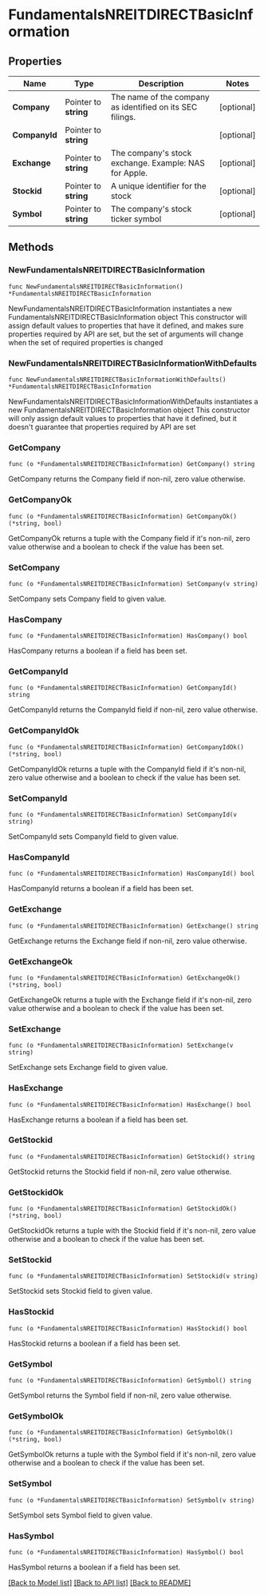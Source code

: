 # FundamentalsNREITDIRECTBasicInformation

## Properties

Name | Type | Description | Notes
------------ | ------------- | ------------- | -------------
**Company** | Pointer to **string** | The name of the company as identified on its SEC filings. | [optional] 
**CompanyId** | Pointer to **string** |  | [optional] 
**Exchange** | Pointer to **string** | The company&#39;s stock exchange. Example: NAS for Apple. | [optional] 
**Stockid** | Pointer to **string** | A unique identifier for the stock | [optional] 
**Symbol** | Pointer to **string** | The company&#39;s stock ticker symbol | [optional] 

## Methods

### NewFundamentalsNREITDIRECTBasicInformation

`func NewFundamentalsNREITDIRECTBasicInformation() *FundamentalsNREITDIRECTBasicInformation`

NewFundamentalsNREITDIRECTBasicInformation instantiates a new FundamentalsNREITDIRECTBasicInformation object
This constructor will assign default values to properties that have it defined,
and makes sure properties required by API are set, but the set of arguments
will change when the set of required properties is changed

### NewFundamentalsNREITDIRECTBasicInformationWithDefaults

`func NewFundamentalsNREITDIRECTBasicInformationWithDefaults() *FundamentalsNREITDIRECTBasicInformation`

NewFundamentalsNREITDIRECTBasicInformationWithDefaults instantiates a new FundamentalsNREITDIRECTBasicInformation object
This constructor will only assign default values to properties that have it defined,
but it doesn't guarantee that properties required by API are set

### GetCompany

`func (o *FundamentalsNREITDIRECTBasicInformation) GetCompany() string`

GetCompany returns the Company field if non-nil, zero value otherwise.

### GetCompanyOk

`func (o *FundamentalsNREITDIRECTBasicInformation) GetCompanyOk() (*string, bool)`

GetCompanyOk returns a tuple with the Company field if it's non-nil, zero value otherwise
and a boolean to check if the value has been set.

### SetCompany

`func (o *FundamentalsNREITDIRECTBasicInformation) SetCompany(v string)`

SetCompany sets Company field to given value.

### HasCompany

`func (o *FundamentalsNREITDIRECTBasicInformation) HasCompany() bool`

HasCompany returns a boolean if a field has been set.

### GetCompanyId

`func (o *FundamentalsNREITDIRECTBasicInformation) GetCompanyId() string`

GetCompanyId returns the CompanyId field if non-nil, zero value otherwise.

### GetCompanyIdOk

`func (o *FundamentalsNREITDIRECTBasicInformation) GetCompanyIdOk() (*string, bool)`

GetCompanyIdOk returns a tuple with the CompanyId field if it's non-nil, zero value otherwise
and a boolean to check if the value has been set.

### SetCompanyId

`func (o *FundamentalsNREITDIRECTBasicInformation) SetCompanyId(v string)`

SetCompanyId sets CompanyId field to given value.

### HasCompanyId

`func (o *FundamentalsNREITDIRECTBasicInformation) HasCompanyId() bool`

HasCompanyId returns a boolean if a field has been set.

### GetExchange

`func (o *FundamentalsNREITDIRECTBasicInformation) GetExchange() string`

GetExchange returns the Exchange field if non-nil, zero value otherwise.

### GetExchangeOk

`func (o *FundamentalsNREITDIRECTBasicInformation) GetExchangeOk() (*string, bool)`

GetExchangeOk returns a tuple with the Exchange field if it's non-nil, zero value otherwise
and a boolean to check if the value has been set.

### SetExchange

`func (o *FundamentalsNREITDIRECTBasicInformation) SetExchange(v string)`

SetExchange sets Exchange field to given value.

### HasExchange

`func (o *FundamentalsNREITDIRECTBasicInformation) HasExchange() bool`

HasExchange returns a boolean if a field has been set.

### GetStockid

`func (o *FundamentalsNREITDIRECTBasicInformation) GetStockid() string`

GetStockid returns the Stockid field if non-nil, zero value otherwise.

### GetStockidOk

`func (o *FundamentalsNREITDIRECTBasicInformation) GetStockidOk() (*string, bool)`

GetStockidOk returns a tuple with the Stockid field if it's non-nil, zero value otherwise
and a boolean to check if the value has been set.

### SetStockid

`func (o *FundamentalsNREITDIRECTBasicInformation) SetStockid(v string)`

SetStockid sets Stockid field to given value.

### HasStockid

`func (o *FundamentalsNREITDIRECTBasicInformation) HasStockid() bool`

HasStockid returns a boolean if a field has been set.

### GetSymbol

`func (o *FundamentalsNREITDIRECTBasicInformation) GetSymbol() string`

GetSymbol returns the Symbol field if non-nil, zero value otherwise.

### GetSymbolOk

`func (o *FundamentalsNREITDIRECTBasicInformation) GetSymbolOk() (*string, bool)`

GetSymbolOk returns a tuple with the Symbol field if it's non-nil, zero value otherwise
and a boolean to check if the value has been set.

### SetSymbol

`func (o *FundamentalsNREITDIRECTBasicInformation) SetSymbol(v string)`

SetSymbol sets Symbol field to given value.

### HasSymbol

`func (o *FundamentalsNREITDIRECTBasicInformation) HasSymbol() bool`

HasSymbol returns a boolean if a field has been set.


[[Back to Model list]](../README.md#documentation-for-models) [[Back to API list]](../README.md#documentation-for-api-endpoints) [[Back to README]](../README.md)


